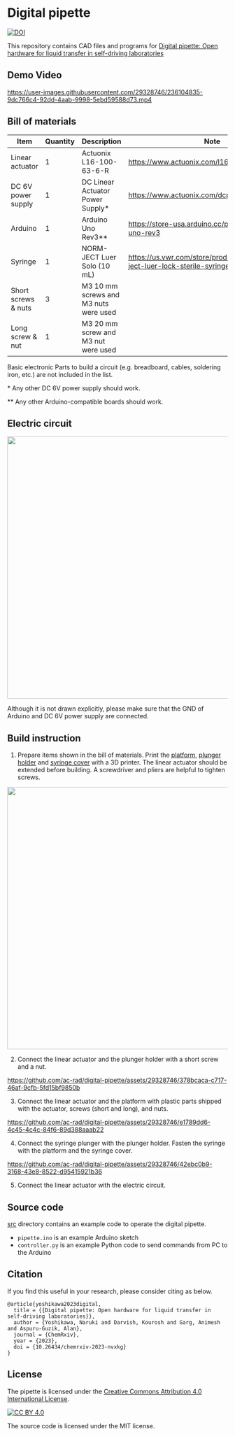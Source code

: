 # Digital pipette
[![DOI](https://zenodo.org/badge/598303344.svg)](https://zenodo.org/badge/latestdoi/598303344)

This repository contains CAD files and programs for [Digital pipette: Open hardware for liquid transfer in self-driving laboratories](https://doi.org/10.26434/chemrxiv-2023-nvxkg)

## Demo Video
https://user-images.githubusercontent.com/29328746/236104835-9dc766c4-92dd-4aab-9998-5ebd59588d73.mp4

## Bill of materials
| Item | Quantity | Description | Note |
| --- | --- | --- | --- |
| Linear actuator | 1 | Actuonix L16-100-63-6-R | https://www.actuonix.com/l16-100-63-6-r |
| DC 6V power supply | 1 | DC Linear Actuator Power Supply* | https://www.actuonix.com/dcpowersupply |
| Arduino | 1 | Arduino Uno Rev3** | https://store-usa.arduino.cc/products/arduino-uno-rev3 |
| Syringe | 1 | NORM-JECT Luer Solo (10 mL) | https://us.vwr.com/store/product/4646293/norm-ject-luer-lock-sterile-syringes-air-tite-products |
| Short screws & nuts | 3  | M3 10 mm screws and M3 nuts were used | |
| Long screw & nut | 1 | M3 20 mm screw and M3 nut were used | |

Basic electronic Parts to build a circuit (e.g. breadboard, cables, soldering iron, etc.) are not included in the list.

\* Any other DC 6V power supply should work.

** Any other Arduino-compatible boards should work.

## Electric circuit
<img src="https://github.com/ac-rad/digital-pipette/assets/29328746/d050fe97-b7cc-464c-8c88-2bb7522dbcb9" width="600">

Although it is not drawn explicitly, please make sure that the GND of Arduino and DC 6V power supply are connected.

## Build instruction
1. Prepare items shown in the bill of materials. Print the [platform](https://github.com/ac-rad/digital-pipette/blob/main/design/stl/platform.stl), [plunger holder](https://github.com/ac-rad/digital-pipette/blob/main/design/stl/holder.stl) and [syringe cover](https://github.com/ac-rad/digital-pipette/blob/main/design/stl/cover.stl) with a 3D printer. The linear actuator should be extended before building. A screwdriver and pliers are helpful to tighten screws.
<img src="https://github.com/ac-rad/digital-pipette/assets/29328746/65dbc788-4889-4268-b346-5a5cf6f65cf1" width="600">

2. Connect the linear actuator and the plunger holder with a short screw and a nut.

https://github.com/ac-rad/digital-pipette/assets/29328746/378bcaca-c717-46af-9cfb-5fd15bf9850b

3. Connect the linear actuator and the platform with plastic parts shipped with the actuator, screws (short and long), and nuts.

https://github.com/ac-rad/digital-pipette/assets/29328746/e1789dd6-4c45-4c4c-84f6-89d388aaab22

4. Connect the syringe plunger with the plunger holder. Fasten the syringe with the platform and the syringe cover.

https://github.com/ac-rad/digital-pipette/assets/29328746/42ebc0b9-3168-43e8-8522-d95415921b36

5. Connect the linear actuator with the electric circuit.

## Source code
[src](https://github.com/ac-rad/digital-pipette/tree/main/src) directory contains an example code to operate the digital pipette.
- `pipette.ino` is an example Arduino sketch
- `controller.py` is an example Python code to send commands from PC to the Arduino

## Citation
If you find this useful in your research, please consider citing as below.

```
@article{yoshikawa2023digital,
  title = {{Digital pipette: Open hardware for liquid transfer in self-driving laboratories}},
  author = {Yoshikawa, Naruki and Darvish, Kourosh and Garg, Animesh and Aspuru-Guzik, Alan},
  journal = {ChemRxiv},
  year = {2023},
  doi = {10.26434/chemrxiv-2023-nvxkg}
}
```

## License
The pipette is licensed under the [Creative Commons Attribution 4.0 International License][cc-by].

[![CC BY 4.0][cc-by-image]][cc-by]

[cc-by]: http://creativecommons.org/licenses/by/4.0/
[cc-by-image]: https://i.creativecommons.org/l/by/4.0/88x31.png

The source code is licensed under the MIT license.
